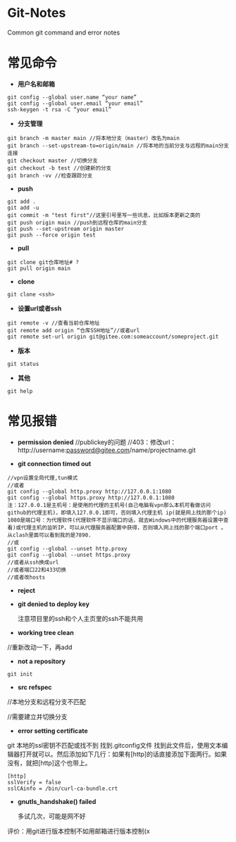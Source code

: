 # Git-Notes
Common git command and error notes


# 常见命令

+ **用户名和邮箱**

```
git config --global user.name “your name”
git config --global user.email “your email”
ssh-keygen -t rsa -C “your email”
```

+ **分支管理**
```
git branch -m master main //将本地分支（master）改名为main
git branch --set-upstream-to=origin/main //将本地的当前分支与远程的main分支连接
git checkout master //切换分支
git checkout -b test //创建新的分支
git branch -vv //检查跟踪分支
```

+ **push**
```
git add .
git add -u
git commit -m "test first"//这里引号里写一些讯息，比如版本更新之类的
git push origin main //push到远程仓库的main分支
git push --set-upstream origin master
git push --force origin test
```

+ **pull**
```
git clone git仓库地址# ?
git pull origin main
```

+ **clone**
```
git clone <ssh>
```


+ **设置url或者ssh**
```
git remote -v //查看当前仓库地址
git remote add origin “仓库SSH地址”//或者url
git remote set-url origin git@gitee.com:someaccount/someproject.git
```

+ **版本**
```
git status
```

+ **其他**
```
git help
```

# 常见报错


+ **permission denied**
//publickey的问题
//403：修改url：http://username:password@gitee.com/name/projectname.git  

+ **git connection timed out**
```
//vpn设置全局代理,tun模式
//或者
git config --global http.proxy http://127.0.0.1:1080
git config --global https.proxy http://127.0.0.1:1080
注：127.0.0.1是主机号：是使用的代理的主机号(自己电脑有vpn那么本机可看做访问github的代理主机)，即填入127.0.0.1即可，否则填入代理主机 ip(就是网上找的那个ip)
1080是端口号：为代理软件(代理软件不显示端口的话，就去Windows中的代理服务器设置中查看)或代理主机的监听IP，可以从代理服务器配置中获得，否则填入网上找的那个端口port 。从clash里面可以看到我的是7890.
//或
git config --global --unset http.proxy
git config --global --unset https.proxy
//或者从ssh换成url
//或者端口22和433切换
//或者改hosts
```

+ **reject**
  

+ **git denied to deploy key**
  
  注意项目里的ssh和个人主页里的ssh不能共用

+ **working tree clean**
  
//重新改动一下，再add


+ **not a repository**
```
git init
```

+ **src refspec**  
  
//本地分支和远程分支不匹配  

//需要建立并切换分支


+ **error setting certificate**

git 本地的ssl密钥不匹配或找不到
找到.gitconfig文件
找到此文件后，使用文本编辑器打开就可以。然后添加如下几行：如果有[http]的话直接添加下面两行。如果没有，就把[http]这个也带上。
```
[http]
sslVerify = false
sslCAinfo = /bin/curl-ca-bundle.crt
```

+ **gnutls_handshake() failed**

  多试几次，可能是网不好


评价：用git进行版本控制不如用邮箱进行版本控制(x
